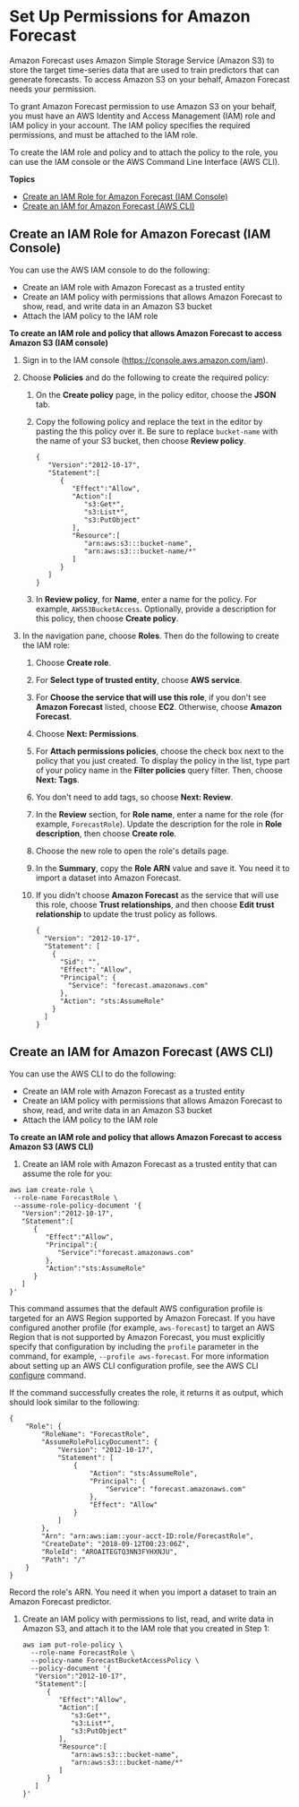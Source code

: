 # Set Up Permissions for Amazon Forecast<a name="aws-forecast-iam-roles"></a>

Amazon Forecast uses Amazon Simple Storage Service \(Amazon S3\) to store the target time\-series data that are used to train predictors that can generate forecasts\. To access Amazon S3 on your behalf, Amazon Forecast needs your permission\. 

To grant Amazon Forecast permission to use Amazon S3 on your behalf, you must have an AWS Identity and Access Management \(IAM\) role and IAM policy in your account\. The IAM policy specifies the required permissions, and must be attached to the IAM role\. 

To create the IAM role and policy and to attach the policy to the role, you can use the IAM console or the AWS Command Line Interface \(AWS CLI\)\.

**Topics**
+ [Create an IAM Role for Amazon Forecast \(IAM Console\)](#aws-forecast-create-iam-role-with-console)
+ [Create an IAM for Amazon Forecast \(AWS CLI\)](#aws-forecast-create-iam-role-with-cli)

## Create an IAM Role for Amazon Forecast \(IAM Console\)<a name="aws-forecast-create-iam-role-with-console"></a>

You can use the AWS IAM console to do the following:
+ Create an IAM role with Amazon Forecast as a trusted entity
+ Create an IAM policy with permissions that allows Amazon Forecast to show, read, and write data in an Amazon S3 bucket
+ Attach the IAM policy to the IAM role

**To create an IAM role and policy that allows Amazon Forecast to access Amazon S3 \(IAM console\)**

1.  Sign in to the IAM console \([https://console\.aws\.amazon\.com/iam](https://console.aws.amazon.com/iam)\)\.

1. Choose **Policies** and do the following to create the required policy:

   1. On the **Create policy** page, in the policy editor, choose the **JSON** tab\.

   1. Copy the following policy and replace the text in the editor by pasting the this policy over it\. Be sure to replace `bucket-name` with the name of your S3 bucket, then choose **Review policy**\.

      ```
      {
         "Version":"2012-10-17",
         "Statement":[
            {
               "Effect":"Allow",
               "Action":[
                  "s3:Get*",
                  "s3:List*",
                  "s3:PutObject"
               ],
               "Resource":[
                  "arn:aws:s3:::bucket-name", 
                  "arn:aws:s3:::bucket-name/*" 
               ]
            }
         ]
      }
      ```

   1. In **Review policy**, for **Name**, enter a name for the policy\. For example, `AWSS3BucketAccess`\. Optionally, provide a description for this policy, then choose **Create policy**\.

1. In the navigation pane, choose **Roles**\. Then do the following to create the IAM role:

   1. Choose **Create role**\.

   1. For **Select type of trusted entity**, choose **AWS service**\. 

   1. For **Choose the service that will use this role**, if you don't see **Amazon Forecast** listed, choose **EC2**\. Otherwise, choose **Amazon Forecast**\.

   1. Choose **Next: Permissions**\.

   1. For **Attach permissions policies**, choose the check box next to the policy that you just created\. To display the policy in the list, type part of your policy name in the **Filter policies** query filter\. Then, choose **Next: Tags**\.

   1. You don't need to add tags, so choose **Next: Review**\.

   1. In the **Review** section, for **Role name**, enter a name for the role \(for example, `ForecastRole`\)\. Update the description for the role in **Role description**, then choose **Create role**\.

   1. Choose the new role to open the role's details page\.

   1. In the **Summary**, copy the **Role ARN** value and save it\. You need it to import a dataset into Amazon Forecast\.

   1. If you didn't choose **Amazon Forecast** as the service that will use this role, choose **Trust relationships**, and then choose **Edit trust relationship** to update the trust policy as follows\. 

      ```
      {
        "Version": "2012-10-17",
        "Statement": [
          {
            "Sid": "",
            "Effect": "Allow",
            "Principal": {
              "Service": "forecast.amazonaws.com"
            },
            "Action": "sts:AssumeRole"
          }
        ]
      }
      ```

## Create an IAM for Amazon Forecast \(AWS CLI\)<a name="aws-forecast-create-iam-role-with-cli"></a>

You can use the AWS CLI to do the following:
+ Create an IAM role with Amazon Forecast as a trusted entity
+ Create an IAM policy with permissions that allows Amazon Forecast to show, read, and write data in an Amazon S3 bucket
+ Attach the IAM policy to the IAM role

**To create an IAM role and policy that allows Amazon Forecast to access Amazon S3 \(AWS CLI\)**

1.  Create an IAM role with Amazon Forecast as a trusted entity that can assume the role for you:

   ```
   aws iam create-role \
    --role-name ForecastRole \
    --assume-role-policy-document '{
      "Version":"2012-10-17",
      "Statement":[
         {
            "Effect":"Allow",
            "Principal":{
               "Service":"forecast.amazonaws.com"
            },
            "Action":"sts:AssumeRole"
         }
      ]
   }'
   ```

   This command assumes that the default AWS configuration profile is targeted for an AWS Region supported by Amazon Forecast\. If you have configured another profile \(for example, `aws-forecast`\) to target an AWS Region that is not supported by Amazon Forecast, you must explicitly specify that configuration by including the `profile` parameter in the command, for example, `--profile aws-forecast`\. For more information about setting up an AWS CLI configuration profile, see the AWS CLI [configure](https://docs.aws.amazon.com/cli/latest/reference/configure/) command\.

   If the command successfully creates the role, it returns it as output, which should look similar to the following:

   ```
   {
       "Role": {
           "RoleName": "ForecastRole",
           "AssumeRolePolicyDocument": {
               "Version": "2012-10-17",
               "Statement": [
                   {
                       "Action": "sts:AssumeRole",
                       "Principal": {
                           "Service": "forecast.amazonaws.com"
                       },
                       "Effect": "Allow"
                   }
               ]
           },
           "Arn": "arn:aws:iam::your-acct-ID:role/ForecastRole", 
           "CreateDate": "2018-09-12T00:23:06Z",
           "RoleId": "AROAITEGTQ3NN3FYHXNJU",
           "Path": "/"
       }
   }
   ```

   Record the role's ARN\. You need it when you import a dataset to train an Amazon Forecast predictor\.

1. Create an IAM policy with permissions to list, read, and write data in Amazon S3, and attach it to the IAM role that you created in Step 1:

   ```
   aws iam put-role-policy \
     --role-name ForecastRole \
     --policy-name ForecastBucketAccessPolicy \
     --policy-document '{
      "Version":"2012-10-17",
      "Statement":[
         {
            "Effect":"Allow",
            "Action":[
               "s3:Get*",
               "s3:List*",
               "s3:PutObject"
            ],
            "Resource":[
               "arn:aws:s3:::bucket-name", 
               "arn:aws:s3:::bucket-name/*" 
            ]
         }
      ]
   }'
   ```